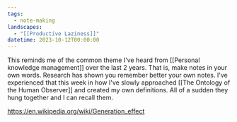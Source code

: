 ```yaml
---
tags:
  - note-making
landscapes:
  - "[[Productive Laziness]]"
datetime: 2023-10-12T00:00:00
---
```

This reminds me of the common theme I've heard from [[Personal knowledge management]] over the last 2 years. That is, make notes in your own words. Research has shown you remember better your own notes. I've experienced that this week in how I've slowly approached [[The Ontology of the Human Observer]] and created my own definitions. All of a sudden they hung together and I can recall them.

https://en.wikipedia.org/wiki/Generation_effect